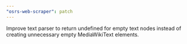 ```yaml
---
"osrs-web-scraper": patch
---
```


Improve text parser to return undefined for empty text nodes instead of creating unnecessary empty MediaWikiText elements.
